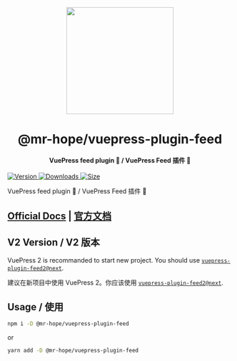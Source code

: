 <!-- markdownlint-disable -->
<p align="center">
  <img width="240" src="https://vuepress-theme-hope.github.io/v1/logo.svg" style="text-align: center;"/>
</p>
<h1 align="center">@mr-hope/vuepress-plugin-feed</h1>
<h4 align="center">VuePress feed plugin 📡 / VuePress Feed 插件 📡</h4>

[![Version](https://img.shields.io/npm/v/@mr-hope/vuepress-plugin-feed.svg?style=flat-square&logo=npm) ![Downloads](https://img.shields.io/npm/dm/@mr-hope/vuepress-plugin-feed.svg?style=flat-square&logo=npm) ![Size](https://img.shields.io/bundlephobia/min/@mr-hope/vuepress-plugin-feed?style=flat-square&logo=npm)](https://www.npmjs.com/package/@mr-hope/vuepress-plugin-feed)

<!-- markdownlint-restore -->

VuePress feed plugin 📡 / VuePress Feed 插件 📡

## [Official Docs](https://vuepress-theme-hope.github.io/v1/feed/) | [官方文档](https://vuepress-theme-hope.gitee.io/v1/feed/zh/)

## V2 Version / V2 版本

VuePress 2 is recommanded to start new project. You should use [`vuepress-plugin-feed2@next`](https://vuepress-theme-hope.github.io/v2/feed/).

建议在新项目中使用 VuePress 2。你应该使用 [`vuepress-plugin-feed2@next`](https://vuepress-theme-hope.gitee.io/v2/feed/zh/).

## Usage / 使用

```bash
npm i -D @mr-hope/vuepress-plugin-feed
```

or

```bash
yarn add -D @mr-hope/vuepress-plugin-feed
```
